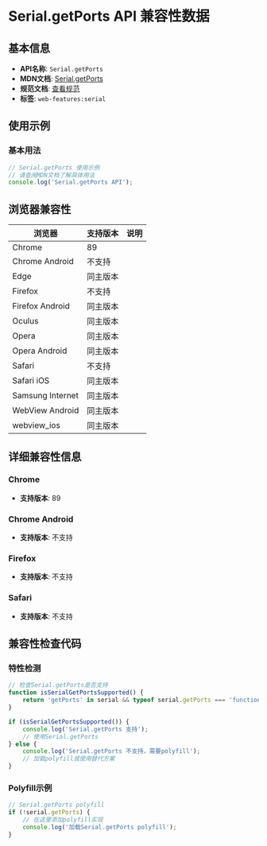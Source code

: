 # Serial.getPorts API 兼容性数据

## 基本信息

- **API名称**: `Serial.getPorts`
- **MDN文档**: [Serial.getPorts](https://developer.mozilla.org/docs/Web/API/Serial/getPorts)
- **规范文档**: [查看规范](https://wicg.github.io/serial/#dom-serial-getports)
- **标签**: `web-features:serial`

## 使用示例

### 基本用法

```javascript
// Serial.getPorts 使用示例
// 请查阅MDN文档了解具体用法
console.log('Serial.getPorts API');
```

## 浏览器兼容性

| 浏览器 | 支持版本 | 说明 |
|--------|----------|------|
| Chrome | 89 |  |
| Chrome Android | 不支持 |  |
| Edge | 同主版本 |  |
| Firefox | 不支持 |  |
| Firefox Android | 同主版本 |  |
| Oculus | 同主版本 |  |
| Opera | 同主版本 |  |
| Opera Android | 同主版本 |  |
| Safari | 不支持 |  |
| Safari iOS | 同主版本 |  |
| Samsung Internet | 同主版本 |  |
| WebView Android | 同主版本 |  |
| webview_ios | 同主版本 |  |

## 详细兼容性信息

### Chrome

- **支持版本**: 89

### Chrome Android

- **支持版本**: 不支持

### Firefox

- **支持版本**: 不支持

### Safari

- **支持版本**: 不支持

## 兼容性检查代码

### 特性检测

```javascript
// 检查Serial.getPorts是否支持
function isSerialGetPortsSupported() {
    return 'getPorts' in serial && typeof serial.getPorts === 'function';
}

if (isSerialGetPortsSupported()) {
    console.log('Serial.getPorts 支持');
    // 使用Serial.getPorts
} else {
    console.log('Serial.getPorts 不支持，需要polyfill');
    // 加载polyfill或使用替代方案
}
```

### Polyfill示例

```javascript
// Serial.getPorts polyfill
if (!serial.getPorts) {
    // 在这里添加polyfill实现
    console.log('加载Serial.getPorts polyfill');
}
```

